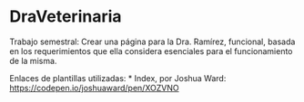 # DraVeterinaria
Trabajo semestral: Crear una página para la Dra. Ramírez, funcional, basada en los requerimientos que ella considera esenciales para el funcionamiento de la misma. 

Enlaces de plantillas utilizadas:
    * Index, por Joshua Ward: https://codepen.io/joshuaward/pen/XOZVNO